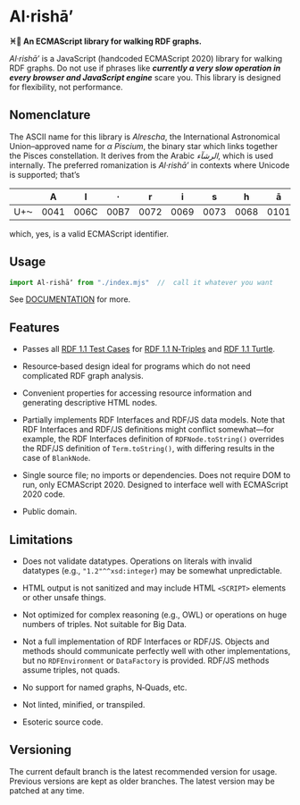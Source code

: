 # Al·rishāʼ
<b>♓️🌟 An ECMAScript library for walking RDF graphs.</b>

<dfn>Al·rishāʼ</dfn> is a JavaScript (handcoded ECMAScript 2020) library for walking RDF graphs.
Do not use if phrases like <i>**currently a very slow operation in every browser and JavaScript engine**</i> scare you.
This library is designed for flexibility, not performance.


## Nomenclature

The ASCII name for this library is <i>Alrescha</i>, the International Astronomical Union–approved name for <i>α Piscium</i>, the binary star which links together the Pisces constellation.
It derives from the Arabic <i lang="ar">الرشآء</i>, which is used internally.
The preferred romanization is <i>Al·rishāʼ</i> in contexts where Unicode is supported; that’s

|   | A | l | · | r | i | s | h | ā | ʼ |
| :-: | :-: | :-: | :-: | :-: | :-: | :-: | :-: | :-: | :-: |
| U+⁓ | 0041 | 006C | 00B7 | 0072 | 0069 | 0073 | 0068 | 0101 | 02BC |

which, yes, is a valid ECMAScript identifier.


## Usage

```js
import Al·rishāʼ from "./index.mjs"  //  call it whatever you want
```

See [DOCUMENTATION](./DOCUMENTATION/README.md) for more.


## Features

 +  Passes all [RDF 1.1 Test Cases](https://www.w3.org/TR/rdf11-testcases/) for [RDF 1.1 N‐Triples](http://www.w3.org/2013/N-TriplesTests/) and [RDF 1.1 Turtle](http://www.w3.org/2013/TurtleTests/).

 +  Resource‐based design ideal for programs which do not need complicated RDF graph analysis.

 +  Convenient properties for accessing resource information and generating descriptive HTML nodes.

 +  Partially implements RDF Interfaces and RDF/JS data models.
    Note that RDF Interfaces and RDF/JS definitions might conflict somewhat—for example, the RDF Interfaces definition of `RDFNode.toString()` overrides the RDF/JS definition of `Term.toString()`, with differing results in the case of `BlankNode`.

 +  Single source file; no imports or dependencies.
    Does not require DOM to run, only ECMAScript 2020.
    Designed to interface well with ECMAScript 2020 code.

 +  Public domain.


## Limitations

 +  Does not validate datatypes.
    Operations on literals with invalid datatypes (e.g., `"1.2"^^xsd:integer`) may be somewhat unpredictable.

 +  HTML output is not sanitized and may include HTML `<SCRIPT>` elements or other unsafe things.

 +  Not optimized for complex reasoning (e.g., OWL) or operations on huge numbers of triples.
    Not suitable for Big Data.

 +  Not a full implementation of RDF Interfaces or RDF/JS.
    Objects and methods should communicate perfectly well with other implementations, but no `RDFEnvironment` or `DataFactory` is provided.
    RDF/JS methods assume triples, not quads.

 +  No support for named graphs, N‐Quads, etc.

 +  Not linted, minified, or transpiled.

 +  Esoteric source code.


##  Versioning

The current default branch is the latest recommended version for usage.
Previous versions are kept as older branches.
The latest version may be patched at any time.
